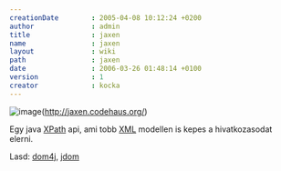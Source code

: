 ```yaml
---
creationDate        : 2005-04-08 10:12:24 +0200 
author              : admin 
title               : jaxen 
name                : jaxen 
layout              : wiki 
path                : jaxen 
date                : 2006-03-26 01:48:14 +0100 
version             : 1 
creator             : kocka 
---
```

![image](http://images.werken.com/jaxen.gif)(http://jaxen.codehaus.org/)

Egy java [XPath](XPath.html) api, ami tobb [XML](XML.html) modellen is kepes a hivatkozasodat elerni.

Lasd: [dom4j](dom4j.html), [jdom](jdom.html)
